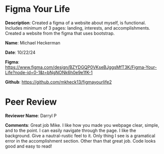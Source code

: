 # Figma Your Life

**Description**: Created a figma of a website about myself, is functional. Includes minimum of 3 pages: landing, interests, and accomplishments. Created a website from the figma that uses bootstrap.


**Name**: Michael Heckerman

**Date**: 10/22/24

**Figma**: https://www.figma.com/design/BZYDGQP0VKseBJggsMfT3K/Figma-Your-Life?node-id=0-1&t=bNgNONk6h0e9e1fK-1


**Github**: https://github.com/mkheck13/figmayourlife2

# Peer Review

**Reviewer Name**:
Darryl P 

**Comments**: 
Great job Mike. I like how you made you webpage clear, simple, and to the point. I can easily navigate through the page. I like the background. Give a nautral-rustic feel to it. Only thing I see is a gramatical error in the accomplishment section. Other than that great job. Code looks good and easy to read!